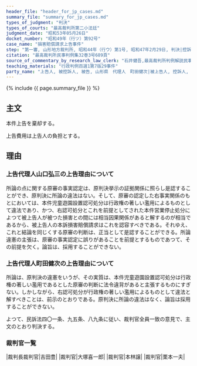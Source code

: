 ```yaml
---
header_file: "header_for_jp_cases.md"
summary_file: "summary_for_jp_cases.md"
types_of_judgment: "判決"
types_of_courts: "最高裁判所第二小法廷"
judgment_date: "昭和53年05月26日"
docket_number: "昭和49年（行ツ）第92号"
case_name: "損害賠償請求上告事件"
step: "第一審, 山形地方裁判所, 昭和44年（行ウ）第1号, 昭和47年2月29日, 判決|控訴審, 仙台高等裁判所, 昭和47年（行コ）第3号, 昭和49年7月8日, 判決"
citation: "最高裁判所民事判例集32巻3号689頁"
source_of_commentary_by_research_law_clerk: "石井健吾,最高裁判所判例解説民事篇昭和53年度205頁"
teaching_materials: "行政判例百選1第7版29事件"
party_name: "上告人, 被控訴人, 被告, 山形県　代理人　町田健次|被上告人, 控訴人, 原告, 有限会社平商事　代理人　安達十郎"
---
```


{% include {{ page.summary_file }}  %}




## 主文



本件上告を棄却する。

上告費用は上告人の負担とする。





## 理由



### 上告代理人山口弘三の上告理由について

所論の点に関する原審の事実認定は、原判決挙示の証拠関係に照らし是認することができ、原判決に所論の違法はない。そして、原審の認定した右事実関係のもとにおいては、本件児童遊園設置認可処分は行政権の著しい濫用によるものとして違法であり、かつ、右認可処分とこれを前提としてされた本件営業停止処分によつて被上告人が被つた損害との間には相当因果関係があると解するのが相当であるから、被上告人の本訴損害賠償請求はこれを認容すべきである。それゆえ、これと結論を同じくする原審の判断は、正当として是認することができる。所論違憲の主張は、原審の事実認定に誤りがあることを前提とするものであつて、その前提を欠く。論旨は、採用することができない。

### 上告代理人町田健次の上告理由について

所論は、原判決の違憲をいうが、その実質は、本件児童遊園設置認可処分は行政権の著しい濫用であるとした原審の判断に法令違背があると主張するものにすぎない。しかしながら、右認可処分が行政権の著しい濫用によるものとして違法と解すべきことは、前示のとおりである。原判決に所論の違法はなく、論旨は採用することができない。

よつて、民訴法四〇一条、九五条、八九条に従い、裁判官全員一致の意見で、主文のとおり判決する。

### 裁判官一覧

|裁判長裁判官|吉田豊|
|裁判官|大塚喜一郎|
|裁判官|本林譲|
|裁判官|栗本一夫|

